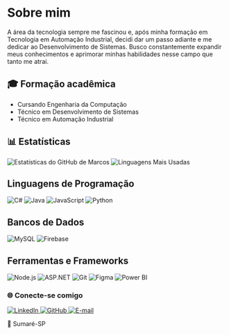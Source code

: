 # Sobre mim
A área da tecnologia sempre me fascinou e, após minha formação em Tecnologia em Automação Industrial, decidi dar um passo adiante e me dedicar ao Desenvolvimento de Sistemas.  Busco constantemente expandir meus conhecimentos e aprimorar minhas habilidades nesse campo que tanto me atrai.

## 🎓 Formação acadêmica
- Cursando Engenharia da Computação
- Técnico em Desenvolvimento de Sistemas
- Técnico em Automação Industrial

## 📊 Estatísticas
![Estatísticas do GitHub de Marcos](https://github-readme-stats.vercel.app/api?username=MarcosMCM21&show_icons=true&theme=radical) 
![Linguagens Mais Usadas](https://github-readme-stats.vercel.app/api/top-langs/?username=MarcosMCM21&layout=compact&theme=radical)

## Linguagens de Programação
<p align="left"> <img src="https://img.shields.io/badge/C%23-239120?style=for-the-badge&logo=c-sharp&logoColor=white" alt="C#"> <img src="https://img.shields.io/badge/Java-ED8B00?style=for-the-badge&logo=java&logoColor=white" alt="Java"> <img src="https://img.shields.io/badge/JavaScript-F7DF1E?style=for-the-badge&logo=javascript&logoColor=black" alt="JavaScript"> <img src="https://img.shields.io/badge/Python-3776AB?style=for-the-badge&logo=python&logoColor=white" alt="Python"> </p>

## Bancos de Dados
<p align="left"> <img src="https://img.shields.io/badge/MySQL-4479A1?style=for-the-badge&logo=mysql&logoColor=white" alt="MySQL"> <img src="https://img.shields.io/badge/Firebase-FFCA28?style=for-the-badge&logo=firebase&logoColor=black" alt="Firebase"> </p>

## Ferramentas e Frameworks
<p align="left"> <img src="https://img.shields.io/badge/Node.js-339933?style=for-the-badge&logo=nodedotjs&logoColor=white" alt="Node.js"> <img src="https://img.shields.io/badge/ASP.NET-512BD4?style=for-the-badge&logo=.net&logoColor=white" alt="ASP.NET"> <img src="https://img.shields.io/badge/Git-F05032?style=for-the-badge&logo=git&logoColor=white" alt="Git"> <img src="https://img.shields.io/badge/Figma-F24E1E?style=for-the-badge&logo=figma&logoColor=white" alt="Figma"> <img src="https://img.shields.io/badge/Power%20BI-F2C811?style=for-the-badge&logo=powerbi&logoColor=black" alt="Power BI"> </p>

### 🌐 Conecte-se comigo
<p align="left"> <a href="https://www.linkedin.com/in/marcos-correa-de-melo-17448a200" target="_blank"> <img src="https://img.shields.io/badge/LinkedIn-0077B5?style=for-the-badge&logo=linkedin&logoColor=white" alt="LinkedIn"> </a> <a href="https://github.com/MarcosMCM21" target="_blank"> <img src="https://img.shields.io/badge/GitHub-181717?style=for-the-badge&logo=github&logoColor=white" alt="GitHub"> </a> <a href="mailto:marcoscorreademelo@gmail.com" target="_blank"> <img src="https://img.shields.io/badge/E--mail-D14836?style=for-the-badge&logo=gmail&logoColor=white" alt="E-mail"> </a> </p>

📍 Sumaré-SP
